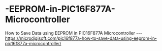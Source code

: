 # -EEPROM-in-PIC16F877A-Microcontroller
How to Save Data using EEPROM in PIC16F877A Microcontroller ---https://microdigisoft.com/pic16f877a-how-to-save-data-using-eeprom-in-pic16f877a-microcontroller/
